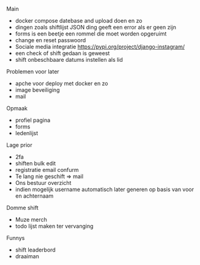 Main

- docker compose datebase and upload doen en zo
- dingen zoals shiftlijst JSON ding geeft een error als er geen zijn
- forms is een beetje een rommel die moet worden opgeruimt
- change en reset passwoord
- Sociale media integratie https://pypi.org/project/django-instagram/
- een check of shift gedaan is geweest
- shift onbeschbaare datums instellen als lid

Problemen voor later

- apche voor deploy met docker en zo
- image beveiliging
- mail

Opmaak

- profiel pagina
- forms
- ledenlijst

Lage prior

- 2fa
- shiften bulk edit
- registratie email confurm
- Te lang nie geschift => mail
- Ons bestuur overzicht
- indien mogelijk username automatisch later generen op basis van voor en achternaam

Domme shift

- Muze merch
- todo lijst maken ter vervanging

Funnys

- shift leaderbord
- draaiman
